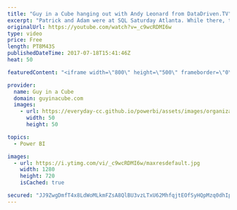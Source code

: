 ```yaml
---
title: "Guy in a Cube hanging out with Andy Leonard from DataDriven.TV"
excerpt: "Patrick and Adam were at SQL Saturday Atlanta. While there, they caught up with Andy Leonard from DataDriven.TV and participated in one of their podcasts. They did a Facebook live stream and posted this on their podcast channel. Adam had his camera equipment and also grabbed it. Here is the Guy in a"
originalUrl: https://youtube.com/watch?v=_c9wcRDMI6w
type: video
price: Free
length: PT8M43S
publishedDateTime: 2017-07-18T15:41:46Z
heat: 50

featuredContent: "<iframe width=\"800\" height=\"500\" frameborder=\"0\" src=\"https://www.youtube.com/embed/_c9wcRDMI6w\" allow=\"accelerometer; autoplay; encrypted-media; gyroscope; picture-in-picture\" allowfullscreen></iframe>"

provider:
  name: Guy in a Cube
  domain: guyinacube.com
  images:
    - url: https://everyday-cc.github.io/powerbi/assets/images/organizations/guyinacube.com-50x50.jpg
      width: 50
      height: 50

topics:
  - Power BI

images:
  - url: https://i.ytimg.com/vi/_c9wcRDMI6w/maxresdefault.jpg
    width: 1280
    height: 720
    isCached: true

secured: "JJ9ZwgDmfT4x8LdWoMLkmFZsA8QlBU3vzLTxU62MhfqjtEOfSyHQpMzq0dhIp8IcurFvoCh6uSLmI6VhqgQIUJApSENi4GamfP5adcgXMTQBU5sbYdhqhzHH8/q9ofMQSjHET9ewfgZntvBo9WDLUtCb+xJKwoWpit0srcq4hHXZhpfSPPp8BMRuDGQc0AnNcE00jjPfvgA+SpjaSkrfukkaNeDgeEIM1wkJGxNQRZ6IyvHgF3zXUH5ZRAKNMFbhg6pcKRTroM3l68ILywiN0Ja6dCtvHW7sH0Q0RWOzjpLjHsxv+seLobngyHudOoVpF8iHm7w0o7+U3hqEoJB9/X7gndwfn8jAsf7IGCAX7vkvExFVq81JDeHVCGKmr7Klmep0bw95bhZ50JZFVOrMMBKDhCcc8LLEdEQu3SoXhmM=;4kC/g/2fxFrdNuhqsfbWEQ=="
---
```


